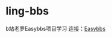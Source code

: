 # ling-bbs
b站老罗Easybbs项目学习
连接：[Easybbs](https://www.bilibili.com/video/BV1Ss4y1Z7hR?spm_id_from=333.788.videopod.episodes&vd_source=584e6d2b1edef49eb7f75a595cd94eca)
